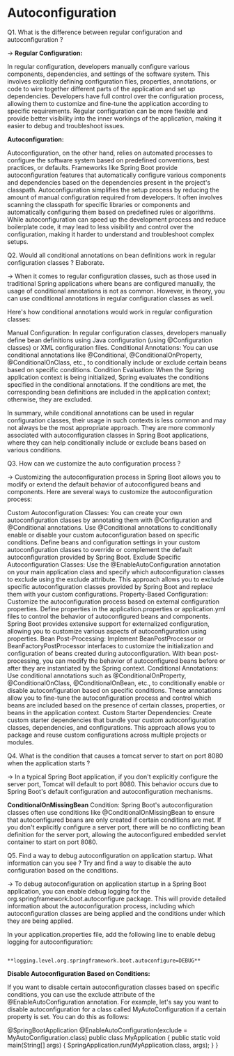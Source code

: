 # Autoconfiguration


Q1. What is the difference between regular configuration and autoconfiguration ?

-> **Regular Configuration:**

In regular configuration, developers manually configure various components, dependencies, and settings of the software system.
This involves explicitly defining configuration files, properties, annotations, or code to wire together different parts of the application and set up dependencies.
Developers have full control over the configuration process, allowing them to customize and fine-tune the application according to specific requirements.
Regular configuration can be more flexible and provide better visibility into the inner workings of the application, making it easier to debug and troubleshoot issues.

**Autoconfiguration:**

Autoconfiguration, on the other hand, relies on automated processes to configure the software system based on predefined conventions, best practices, or defaults.
Frameworks like Spring Boot provide autoconfiguration features that automatically configure various components and dependencies based on the dependencies present in the project's classpath.
Autoconfiguration simplifies the setup process by reducing the amount of manual configuration required from developers.
It often involves scanning the classpath for specific libraries or components and automatically configuring them based on predefined rules or algorithms.
While autoconfiguration can speed up the development process and reduce boilerplate code, it may lead to less visibility and control over the configuration, making it harder to understand and troubleshoot complex setups.


Q2. Would all conditional annotations on bean definitions work in regular configuration classes ? Elaborate.

-> When it comes to regular configuration classes, such as those used in traditional Spring applications where beans are configured manually, the usage of conditional annotations is not as common. However, in theory, you can use conditional annotations in regular configuration classes as well.

Here's how conditional annotations would work in regular configuration classes:

Manual Configuration: In regular configuration classes, developers manually define bean definitions using Java configuration (using @Configuration classes) or XML configuration files.
Conditional Annotations: You can use conditional annotations like @Conditional, @ConditionalOnProperty, @ConditionalOnClass, etc., to conditionally include or exclude certain beans based on specific conditions.
Condition Evaluation: When the Spring application context is being initialized, Spring evaluates the conditions specified in the conditional annotations. If the conditions are met, the corresponding bean definitions are included in the application context; otherwise, they are excluded.

In summary, while conditional annotations can be used in regular configuration classes, their usage in such contexts is less common and may not always be the most appropriate approach. They are more commonly associated with autoconfiguration classes in Spring Boot applications, where they can help conditionally include or exclude beans based on various conditions.


Q3. How can we customize the auto configuration process ?

-> Customizing the autoconfiguration process in Spring Boot allows you to modify or extend the default behavior of autoconfigured beans and components. Here are several ways to customize the autoconfiguration process:

Custom Autoconfiguration Classes:
You can create your own autoconfiguration classes by annotating them with @Configuration and @Conditional annotations.
Use @Conditional annotations to conditionally enable or disable your custom autoconfiguration based on specific conditions.
Define beans and configuration settings in your custom autoconfiguration classes to override or complement the default autoconfiguration provided by Spring Boot.
Exclude Specific Autoconfiguration Classes:
Use the @EnableAutoConfiguration annotation on your main application class and specify which autoconfiguration classes to exclude using the exclude attribute.
This approach allows you to exclude specific autoconfiguration classes provided by Spring Boot and replace them with your custom configurations.
Property-Based Configuration:
Customize the autoconfiguration process based on external configuration properties.
Define properties in the application.properties or application.yml files to control the behavior of autoconfigured beans and components.
Spring Boot provides extensive support for externalized configuration, allowing you to customize various aspects of autoconfiguration using properties.
Bean Post-Processing:
Implement BeanPostProcessor or BeanFactoryPostProcessor interfaces to customize the initialization and configuration of beans created during autoconfiguration.
With bean post-processing, you can modify the behavior of autoconfigured beans before or after they are instantiated by the Spring context.
Conditional Annotations:
Use conditional annotations such as @ConditionalOnProperty, @ConditionalOnClass, @ConditionalOnBean, etc., to conditionally enable or disable autoconfiguration based on specific conditions.
These annotations allow you to fine-tune the autoconfiguration process and control which beans are included based on the presence of certain classes, properties, or beans in the application context.
Custom Starter Dependencies:
Create custom starter dependencies that bundle your custom autoconfiguration classes, dependencies, and configurations.
This approach allows you to package and reuse custom configurations across multiple projects or modules.


Q4. What is the condition that causes a tomcat server to start on port 8080 when the application starts ?

-> In a typical Spring Boot application, if you don't explicitly configure the server port, Tomcat will default to port 8080. This behavior occurs due to Spring Boot's default configuration and autoconfiguration mechanisms.

**ConditionalOnMissingBean** Condition: Spring Boot's autoconfiguration classes often use conditions like @ConditionalOnMissingBean to ensure that autoconfigured beans are only created if certain conditions are met. If you don't explicitly configure a server port, there will be no conflicting bean definition for the server port, allowing the autoconfigured embedded servlet container to start on port 8080.


Q5. Find a way to debug autoconfiguration on application startup. What information can you see ? Try and find a way to disable the auto configuration based on the conditions.

-> To debug autoconfiguration on application startup in a Spring Boot application, you can enable debug logging for the org.springframework.boot.autoconfigure package. This will provide detailed information about the autoconfiguration process, including which autoconfiguration classes are being applied and the conditions under which they are being applied.

In your application.properties file, add the following line to enable debug logging for autoconfiguration:

                        **logging.level.org.springframework.boot.autoconfigure=DEBUG**


**Disable Autoconfiguration Based on Conditions:**

If you want to disable certain autoconfiguration classes based on specific conditions, you can use the exclude attribute of the @EnableAutoConfiguration annotation.
For example, let's say you want to disable autoconfiguration for a class called MyAutoConfiguration if a certain property is set. You can do this as follows:

@SpringBootApplication
@EnableAutoConfiguration(exclude = MyAutoConfiguration.class)
public class MyApplication {
    public static void main(String[] args) {
        SpringApplication.run(MyApplication.class, args);
    }
}
